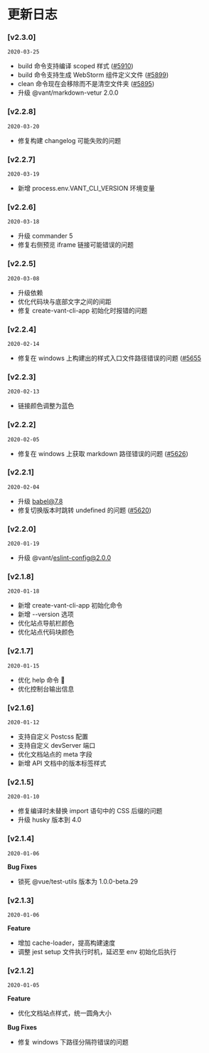 # 更新日志

### [v2.3.0]

`2020-03-25`

- build 命令支持编译 scoped 样式 ([#5910](https://github.com/youzan/vant/pull/5910))
- build 命令支持生成 WebStorm 组件定义文件 ([#5899](https://github.com/youzan/vant/issues/5899))
- clean 命令现在会移除而不是清空文件夹 ([#5895](https://github.com/youzan/vant/issues/5895))
- 升级 @vant/markdown-vetur 2.0.0

### [v2.2.8]

`2020-03-20`

- 修复构建 changelog 可能失败的问题

### [v2.2.7]

`2020-03-19`

- 新增 process.env.VANT_CLI_VERSION 环境变量

### [v2.2.6]

`2020-03-18`

- 升级 commander 5
- 修复右侧预览 iframe 链接可能错误的问题

### [v2.2.5]

`2020-03-08`

- 升级依赖
- 优化代码块与底部文字之间的间距
- 修复 create-vant-cli-app 初始化时报错的问题

### [v2.2.4]

`2020-02-14`

- 修复在 windows 上构建出的样式入口文件路径错误的问题 ([#5655](https://github.com/youzan/vant/pull/5655)

### [v2.2.3]

`2020-02-13`

- 链接颜色调整为蓝色

### [v2.2.2]

`2020-02-05`

- 修复在 windows 上获取 markdown 路径错误的问题 ([#5626](https://github.com/youzan/vant/pull/5626))

### [v2.2.1]

`2020-02-04`

- 升级 babel@7.8
- 修复切换版本时跳转 undefined 的问题 ([#5620](https://github.com/youzan/vant/pull/5620))

### [v2.2.0]

`2020-01-19`

- 升级 @vant/eslint-config@2.0.0

### [v2.1.8]

`2020-01-18`

- 新增 create-vant-cli-app 初始化命令
- 新增 --version 选项
- 优化站点导航栏颜色
- 优化站点代码块颜色

### [v2.1.7]

`2020-01-15`

- 优化 help 命令 
- 优化控制台输出信息

### [v2.1.6]

`2020-01-12`

- 支持自定义 Postcss 配置
- 支持自定义 devServer 端口
- 优化文档站点的 meta 字段
- 新增 API 文档中的版本标签样式

### [v2.1.5]

`2020-01-10`

- 修复编译时未替换 import 语句中的 CSS 后缀的问题
- 升级 husky 版本到 4.0

### [v2.1.4]

`2020-01-06`

**Bug Fixes**

- 锁死 @vue/test-utils 版本为 1.0.0-beta.29

### [v2.1.3]

`2020-01-06`

**Feature**

- 增加 cache-loader，提高构建速度
- 调整 jest setup 文件执行时机，延迟至 env 初始化后执行

### [v2.1.2]

`2020-01-05`

**Feature**

- 优化文档站点样式，统一圆角大小

**Bug Fixes**

- 修复 windows 下路径分隔符错误的问题
